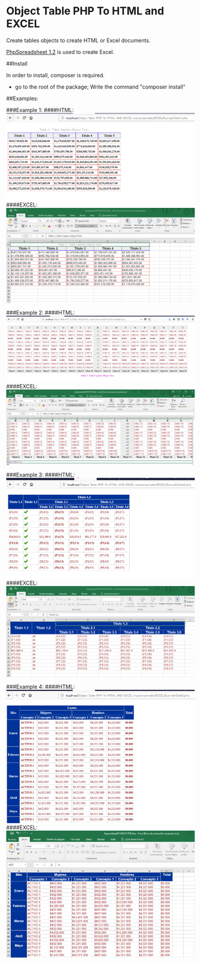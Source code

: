 # Object Table PHP To HTML and EXCEL

Create tables objects to create HTML or Excel documents.

[PhpSpreadsheet 1.2](https://phpspreadsheet.readthedocs.io/en/develop/) is used to create Excel.

##Install

In order to install, composer is required.
* go to the root of the package; Write the command "composer install"

##Examples:

###Example 1:
####HTML:
![alt text](samples/img/Example1Html.PNG "Example of table HTML 1")
####EXCEL:
![alt text](samples/img/Example1Excel.PNG "Example of table EXCEL 1")

###Example 2:
####HTML:
![alt text](samples/img/Example2Html.PNG "Example of table HTML 2")
####EXCEL:
![alt text](samples/img/Example2Excel.PNG "Example of table EXCEL 2")

###Example 3:
####HTML:
![alt text](samples/img/Example3Html.PNG "Example of table HTML 3")
####EXCEL:
![alt text](samples/img/Example3Excel.PNG "Example of table EXCEL 3")

###Example 4:
####HTML:
![alt text](samples/img/Example4Html.PNG "Example of table HTML 4")
####EXCEL:
![alt text](samples/img/Example4Excel.PNG "Example of table EXCEL 4")

